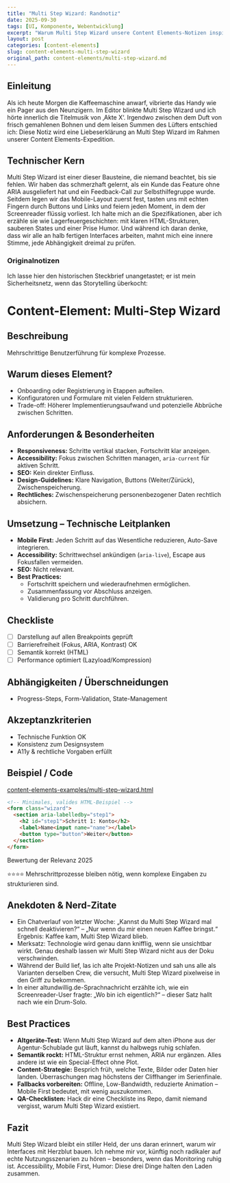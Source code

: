 ```yaml
---
title: "Multi Step Wizard: Randnotiz"
date: 2025-09-30
tags: [UI, Komponente, Webentwicklung]
excerpt: "Warum Multi Step Wizard unsere Content Elements-Notizen inspiriert."
layout: post
categories: [content-elements]
slug: content-elements-multi-step-wizard
original_path: content-elements/multi-step-wizard.md
---
```


## Einleitung
Als ich heute Morgen die Kaffeemaschine anwarf, vibrierte das Handy wie ein Pager aus den Neunzigern. Im Editor blinkte Multi Step Wizard und ich hörte innerlich die Titelmusik von ‚Akte X‘. Irgendwo zwischen dem Duft von frisch gemahlenen Bohnen und dem leisen Summen des Lüfters entschied ich: Diese Notiz wird eine Liebeserklärung an Multi Step Wizard im Rahmen unserer Content Elements-Expedition.

## Technischer Kern
Multi Step Wizard ist einer dieser Bausteine, die niemand beachtet, bis sie fehlen. Wir haben das schmerzhaft gelernt, als ein Kunde das Feature ohne ARIA ausgeliefert hat und ein Feedback-Call zur Selbsthilfegruppe wurde. Seitdem legen wir das Mobile-Layout zuerst fest, tasten uns mit echten Fingern durch Buttons und Links und feiern jeden Moment, in dem der Screenreader flüssig vorliest. Ich halte mich an die Spezifikationen, aber ich erzähle sie wie Lagerfeuergeschichten: mit klaren HTML-Strukturen, sauberen States und einer Prise Humor. Und während ich daran denke, dass wir alle an halb fertigen Interfaces arbeiten, mahnt mich eine innere Stimme, jede Abhängigkeit dreimal zu prüfen.

### Originalnotizen
Ich lasse hier den historischen Steckbrief unangetastet; er ist mein Sicherheitsnetz, wenn das Storytelling überkocht:
# Content-Element: Multi-Step Wizard

## Beschreibung
Mehrschrittige Benutzerführung für komplexe Prozesse.

## Warum dieses Element?
- Onboarding oder Registrierung in Etappen aufteilen.
- Konfiguratoren und Formulare mit vielen Feldern strukturieren.
- Trade-off: Höherer Implementierungsaufwand und potenzielle Abbrüche zwischen Schritten.

## Anforderungen & Besonderheiten
- **Responsiveness:** Schritte vertikal stacken, Fortschritt klar anzeigen.
- **Accessibility:** Fokus zwischen Schritten managen, `aria-current` für aktiven Schritt.
- **SEO:** Kein direkter Einfluss.
- **Design-Guidelines:** Klare Navigation, Buttons (Weiter/Zürück), Zwischenspeicherung.
- **Rechtliches:** Zwischenspeicherung personenbezogener Daten rechtlich absichern.

## Umsetzung – Technische Leitplanken
- **Mobile First:** Jeden Schritt auf das Wesentliche reduzieren, Auto-Save integrieren.
- **Accessibility:** Schrittwechsel ankündigen (`aria-live`), Escape aus Fokusfallen vermeiden.
- **SEO:** Nicht relevant.
- **Best Practices:**
  - Fortschritt speichern und wiederaufnehmen ermöglichen.
  - Zusammenfassung vor Abschluss anzeigen.
  - Validierung pro Schritt durchführen.

## Checkliste
- [ ] Darstellung auf allen Breakpoints geprüft
- [ ] Barrierefreiheit (Fokus, ARIA, Kontrast) OK
- [ ] Semantik korrekt (HTML)
- [ ] Performance optimiert (Lazyload/Kompression)

## Abhängigkeiten / Überschneidungen
- Progress-Steps, Form-Validation, State-Management

## Akzeptanzkriterien
- Technische Funktion OK
- Konsistenz zum Designsystem
- A11y & rechtliche Vorgaben erfüllt

## Beispiel / Code
[content-elements-examples/multi-step-wizard.html](../content-elements-examples/multi-step-wizard.html)

```html
<!-- Minimales, valides HTML-Beispiel -->
<form class="wizard">
  <section aria-labelledby="step1">
    <h2 id="step1">Schritt 1: Konto</h2>
    <label>Name<input name="name"></label>
    <button type="button">Weiter</button>
  </section>
</form>
```

Bewertung der Relevanz 2025

⭐⭐⭐⭐ Mehrschrittprozesse bleiben nötig, wenn komplexe Eingaben zu strukturieren sind.

## Anekdoten & Nerd-Zitate
- Ein Chatverlauf von letzter Woche: „Kannst du Multi Step Wizard mal schnell deaktivieren?“ – „Nur wenn du mir einen neuen Kaffee bringst.“ Ergebnis: Kaffee kam, Multi Step Wizard blieb.
- Merksatz: Technologie wird genau dann knifflig, wenn sie unsichtbar wirkt. Genau deshalb lassen wir Multi Step Wizard nicht aus der Doku verschwinden.
- Während der Build lief, las ich alte Projekt-Notizen und sah uns alle als Varianten derselben Crew, die versucht, Multi Step Wizard pixelweise in den Griff zu bekommen.
- In einer altundwillig.de-Sprachnachricht erzählte ich, wie ein Screenreader-User fragte: „Wo bin ich eigentlich?“ – dieser Satz hallt nach wie ein Drum-Solo.

## Best Practices
- **Altgeräte-Test:** Wenn Multi Step Wizard auf dem alten iPhone aus der Agentur-Schublade gut läuft, kannst du halbwegs ruhig schlafen.
- **Semantik rockt:** HTML-Struktur ernst nehmen, ARIA nur ergänzen. Alles andere ist wie ein Special-Effect ohne Plot.
- **Content-Strategie:** Besprich früh, welche Texte, Bilder oder Daten hier landen. Überraschungen mag höchstens der Cliffhanger im Serienfinale.
- **Fallbacks vorbereiten:** Offline, Low-Bandwidth, reduzierte Animation – Mobile First bedeutet, mit wenig auszukommen.
- **QA-Checklisten:** Hack dir eine Checkliste ins Repo, damit niemand vergisst, warum Multi Step Wizard existiert.

## Fazit
Multi Step Wizard bleibt ein stiller Held, der uns daran erinnert, warum wir Interfaces mit Herzblut bauen. Ich nehme mir vor, künftig noch radikaler auf echte Nutzungsszenarien zu hören – besonders, wenn das Monitoring ruhig ist. Accessibility, Mobile First, Humor: Diese drei Dinge halten den Laden zusammen.
